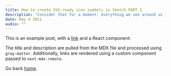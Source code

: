 ```yaml
---
title: How to create SVG-ready icon symbols in Sketch PART 1
description: "Consider that for a moment: everything we see around us is assumed to have had a cause and is contingent upon."
date: May 4 2021
audio: ""
---
```


This is an example post, with a [link](https://nextjs.org) and a React component:

The title and description are pulled from the MDX file and processed using `gray-matter`. Additionally, links are rendered using a custom component passed to `next-mdx-remote`.

Go back [home](/).
